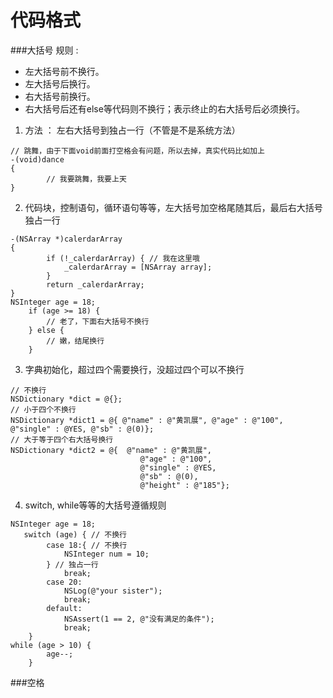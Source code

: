 # 代码格式

###大括号
规则 : 
* 左大括号前不换行。
* 左大括号后换行。 
* 右大括号前换行。 
* 右大括号后还有else等代码则不换行；表示终止的右大括号后必须换行。


1. 方法 ： 左右大括号到独占一行（不管是不是系统方法）
```objc
// 跳舞，由于下面void前面打空格会有问题，所以去掉，真实代码比如加上
-(void)dance
{
        // 我要跳舞，我要上天
}
```
2. 代码块，控制语句，循环语句等等，左大括号加空格尾随其后，最后右大括号独占一行
```objc
-(NSArray *)calerdarArray
{
        if (!_calerdarArray) { // 我在这里哦
            _calerdarArray = [NSArray array];
        }
        return _calerdarArray;
}
NSInteger age = 18;
    if (age >= 18) {
        // 老了，下面右大括号不换行
    } else {
        // 嫩，结尾换行
    }
```
3. 字典初始化，超过四个需要换行，没超过四个可以不换行
```objc
// 不换行
NSDictionary *dict = @{};
// 小于四个不换行
NSDictionary *dict1 = @{ @"name" : @"黄凯展", @"age" : @"100", @"single" : @YES, @"sb" : @(0)};
// 大于等于四个右大括号换行
NSDictionary *dict2 = @{  @"name" : @"黄凯展",
                             @"age" : @"100",
                             @"single" : @YES,
                             @"sb" : @(0),
                             @"height" : @"185"};
```
4. switch, while等等的大括号遵循规则
```objc
NSInteger age = 18;
   switch (age) { // 不换行
        case 18:{ // 不换行
            NSInteger num = 10;
        } // 独占一行
            break;
        case 20:
            NSLog(@"your sister");
            break;
        default:
            NSAssert(1 == 2, @"没有满足的条件");
            break;
    }
while (age > 10) {
        age--;
    }
```

###空格